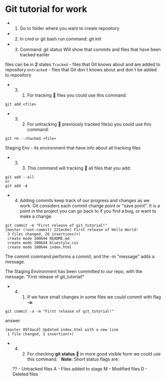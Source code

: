 # Git tutorial for work 
- 1. Go to folder where you want to create repository
- 2. In cmd or git bash run command:
git init
- 3. Command:
git status
Will show that commits and files that have been tracked earlier

files can be in **2** states
`Tracked` - files that Git knows about and are added to repository
`Untracked` - files that Git don\`t knows about and don\`t be added to repository

- 3. 1) For tracking :green_book: files you could use this command: 
```
git add <file>
```
- 3. 2) For untracking :closed_book: previously tracked file(s) you could use this command:
```
git rm --chached <file>
```
Staging Env - its environment that have info about all tracking files

- 3. 3) This command will tracking :green_book: all files that you add:
```
git add --all 
or
git add -A
```
- 4. Adding commits keep track of our progress and changes as we work. Git considers each commit change point or "save point". It is a point in the project you can go back to if you find a bug, or want to make a change.
```
git commit -m "First release of git_tutorial!"
[master (root-commit) 221ec6e] First release of Hello World!
 3 files changed, 26 insertions(+)
 create mode 100644 README.md
 create mode 100644 bluestyle.css
 create mode 100644 index.html
```

The commit command performs a commit, and the -m "message" adds a message.

The Staging Environment has been committed to our repo, with the message:
"First release of git_tutorial!"
- 4. 1) If we have small changes in some files we could commit with flag **-a**:
```
git commit -a -m "First release of git_tutorial!"
```
answer
```
[master 09f4acd] Updated index.html with a new line
 1 file changed, 1 insertion(+)
```
- 4. 2) For checking **git status** :ledger: in more good visible form we could use this command:
`
**Note:** Short status flags are:

    ?? - Untracked files
    A - Files added to stage
    M - Modified files
    D - Deleted files
`

